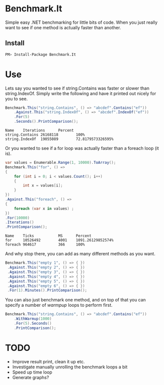 Benchmark.It
===========

Simple easy .NET benchmarking for little bits of code. When you just really want to see if one method is actually faster than another.

## Install

```bash
PM> Install-Package Benchmark.It
```
# Use
Lets say you wanted to see if string.Contains was faster or slower than string.IndexOf. Simply write the following and have it printed out nicely for you to see.
```csharp
Benchmark.This("string.Contains", () => "abcdef".Contains("ef"))
    .Against.This("string.IndexOf", () => "abcdef".IndexOf("ef"))
    .For(5)
    .Seconds().PrintComparison();
```
```
Name    Iterations      Percent
string.Contains 26168118        100%
string.IndexOf  19055089        72.8179573326595%
```

Or you wanted to see if a for loop was actually faster than a foreach loop (it is).
```csharp
var values = Enumerable.Range(1, 10000).ToArray();
Benchmark.This("for", () =>
{
    for (int i = 0; i < values.Count(); i++)
    {
        int x = values[i];
    }
})
.Against.This("foreach", () =>
{
    foreach (var x in values) ;
})
.For(10000)
.Iterations()
.PrintComparison();
```
```
Name    Ticks           MS      Percent
for     10526492        4001    1091.26129852574%
foreach 964617          366     100%
```

And why stop there, you can add as many different methods as you want.
```csharp
Benchmark.This("empty 1", () => { })
 .Against.This("empty 2", () => { })
 .Against.This("empty 3", () => { })
 .Against.This("empty 4", () => { })
 .Against.This("empty 5", () => { })
 .Against.This("empty 6", () => { })
 .For(1).Minutes().PrintComparison();
```

You can also just benchmark one method, and on top of that you can specify a number of _warmpup_ loops to perform first.
```csharp
Benchmark.This("string.Contains", () => "abcdef".Contains("ef"))
    .WithWarmup(1000)
    .For(5).Seconds()
    .PrintComparison();
```

# TODO
* Improve result print, clean it up etc.
* Investigate manually unrolling the benchmark loops a bit
* Speed up time loop
* Generate graphs?
